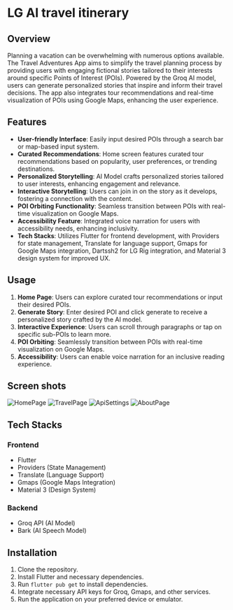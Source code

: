 # LG AI travel itinerary

## Overview

Planning a vacation can be overwhelming with numerous options available. The Travel Adventures App aims to simplify the travel planning process by providing users with engaging fictional stories tailored to their interests around specific Points of Interest (POIs). Powered by the Groq AI model, users can generate personalized stories that inspire and inform their travel decisions. The app also integrates tour recommendations and real-time visualization of POIs using Google Maps, enhancing the user experience.

## Features

- **User-friendly Interface**: Easily input desired POIs through a search bar or map-based input system.
- **Curated Recommendations**: Home screen features curated tour recommendations based on popularity, user preferences, or trending destinations.
- **Personalized Storytelling**: AI Model crafts personalized stories tailored to user interests, enhancing engagement and relevance.
- **Interactive Storytelling**: Users can join in on the story as it develops, fostering a connection with the content.
- **POI Orbiting Functionality**: Seamless transition between POIs with real-time visualization on Google Maps.
- **Accessibility Feature**: Integrated voice narration for users with accessibility needs, enhancing inclusivity.
- **Tech Stacks**: Utilizes Flutter for frontend development, with Providers for state management, Translate for language support, Gmaps for Google Maps integration, Dartssh2 for LG Rig integration, and Material 3 design system for improved UX.

## Usage

1. **Home Page**: Users can explore curated tour recommendations or input their desired POIs.
2. **Generate Story**: Enter desired POI and click generate to receive a personalized story crafted by the AI model.
3. **Interactive Experience**: Users can scroll through paragraphs or tap on specific sub-POIs to learn more.
4. **POI Orbiting**: Seamlessly transition between POIs with real-time visualization on Google Maps.
5. **Accessibility**: Users can enable voice narration for an inclusive reading experience.

## Screen shots
![HomePage](https://github.com/user-attachments/assets/81ce7b29-d3e5-4bec-95f0-4f10f438a267)
![TravelPage](https://github.com/user-attachments/assets/91729a89-3c24-4414-84d2-90a5cde00a53)
![ApiSettings](https://github.com/user-attachments/assets/0adefd5b-f11d-4e8c-985d-f8d220ae9301)
![AboutPage](https://github.com/user-attachments/assets/05bb6722-d950-42b9-b1e3-f29e7c9a7f85)

## Tech Stacks

### Frontend
- Flutter
- Providers (State Management)
- Translate (Language Support)
- Gmaps (Google Maps Integration)
- Material 3 (Design System)

### Backend
- Groq API (AI Model)
- Bark (AI Speech Model)

## Installation

1. Clone the repository.
2. Install Flutter and necessary dependencies.
3. Run `flutter pub get` to install dependencies.
4. Integrate necessary API keys for Groq, Gmaps, and other services.
5. Run the application on your preferred device or emulator.

